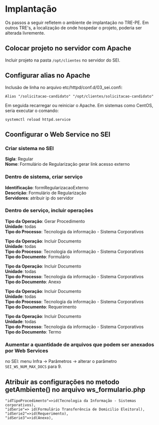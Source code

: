 # Implantação

Os passos a seguir refletem o ambiente de implantação no TRE-PE. Em outros TRE's, a localização de onde hospedar o projeto, poderia ser alterada livremente.

## Colocar projeto no servidor com Apache

Incluir projeto na pasta `/opt/clientes` no servidor do SEI.

## Configurar alias no Apache

Inclusão de linha no arquivo etc/httpd/conf.d/03_sei.confi:
    
    Alias "/solicitacao-candidato" "/opt/clientes/solicitacao-candidato"

Em seguida recarregar ou reiniciar o Apache. Em sistemas como CentOS, seria executar o comando:

    systemctl reload httpd.service 

## Coonfigurar o Web Service no SEI

### Criar sistema no SEI

**Sigla**: Regular  
**Nome**: Formulário de Regularização gerar link acesso externo

### Dentro de sistema, criar serviço

**Identificação**: formRegularizacaoExterno  
**Descrição**: Formulário de Regularização  
**Servidores**: atribuir ip do servidor  

### Dentro de serviço, incluir operações

**Tipo da Operação**: Gerar Procedimento  
**Unidade**: todas  
**Tipo do Processo**: Tecnologia da informação - Sistema Corporativos  

**Tipo da Operação**: Incluir Documento  
**Unidade**: todas  
**Tipo do Processo**: Tecnologia da informação - Sistema Corporativos  
**Tipo do Documento**: Formulário

**Tipo da Operação**: Incluir Documento  
**Unidade**: todas  
**Tipo do Processo**: Tecnologia da informação - Sistema Corporativos  
**Tipo do Documento**: Anexo  

**Tipo da Operação**: Incluir Documento  
**Unidade**: todas  
**Tipo do Processo**: Tecnologia da informação - Sistema Corporativos  
**Tipo do Documento**: Requerimento  

**Tipo da Operação**: Incluir Documento  
**Unidade**: todas  
**Tipo do Processo**: Tecnologia da informação - Sistema Corporativos  
**Tipo do Documento**: Termo  

### Aumentar a quantidade de arquivos que podem ser anexados por Web Services

no SEI: menu Infra -> Parâmetros -> alterar o parâmetro `SEI_WS_NUM_MAX_DOCS` para 9.

## Atribuir as configurações no metodo getAmbiente() no arquivo ws_formulario.php

    "idTipoProcedimento"=>id(Tecnologia da Informação - Sistemas corporativos),  
    "idSerie"=> id(Formulário Transferência de Domicilio Eleitoral),  
    "idSerie2"=>id(Requerimento),  
    "idSerie3"=>id(Anexo),  


